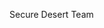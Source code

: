 Secure Desert Team

<!---
SecureDesert/SecureDesert is a ✨ special ✨ repository because its `README.md` (this file) appears on your GitHub profile.
You can click the Preview link to take a look at your changes.
--->

